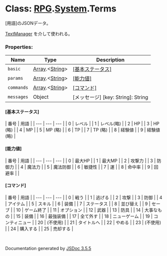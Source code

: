 # Class: [RPG](RPG.md).[System](RPG.System.md).Terms
[用語]のJSONデータ。

[TextManager](TextManager.md) を介して使われる。


### Properties:

| Name | Type | Description |
| --- | --- | --- |
| `basic` | [Array](Array.md).<[String](String.md)> | [[基本ステータス]](RPG.System.Terms.md#[基本ステータス]) |
| `params` | [Array](Array.md).<[String](String.md)> | [[能力値]](RPG.System.Terms.md#[能力値]) |
| `commands` | [Array](Array.md).<[String](String.md)> | [[コマンド]](RPG.System.Terms.md#[コマンド]) |
| `messages` | Object |[メッセージ] [key: String]: String |

#### [基本ステータス]
| 番号 | 用語 |
| --- | --- | --- |
| 0 | レベル |
| 1 | レベル(略) |
| 2 | HP |
| 3 | HP (略) |
| 4 | MP |
| 5 | MP (略) |
| 6 | TP |
| 7 | TP (略) |
| 8 | 経験値 |
| 9 | 経験値 (略) |

#### [能力値]
| 番号 | 用語 |
| --- | --- | --- |
| 0 | 最大HP |
| 1 | 最大MP |
| 2 | 攻撃力 |
| 3 | 防御力 |
| 4 | 魔法力 |
| 5 | 魔法防御 |
| 6 | 敏捷性 |
| 7 | 運 |
| 8 | 命中率 |
| 9 | 回避率 |  |


#### [コマンド] 
| 番号 | 用語 |
| --- | --- | --- |
| 0 | 戦う |
| 1 | 逃げる |
| 2 | 攻撃 |
| 3 | 防御 |
| 4 | アイテム |
| 5 | スキル |
| 6 | 装備 |
| 7 | ステータス |
| 8 | 並び替え |
| 9 | セーブ |
| 10 | ゲーム終了 |
| 11 | オプション |
| 12 | 武器 |
| 13 | 防具 |
| 14 | 大事なもの |
| 15 | 装備 |
| 16 | 最強装備 |
| 17 | 全て外す |
| 18 | ニューゲーム |
| 19 | コンティニュー |
| 20 | (不使用) |
| 21 | タイトルへ |
| 22 | やめる |
| 23 | (不使用) |
| 24 | 購入する |
| 25 | 売却する |
 <br>

  Documentation generated by [JSDoc 3.5.5](https://github.com/jsdoc3/jsdoc)
